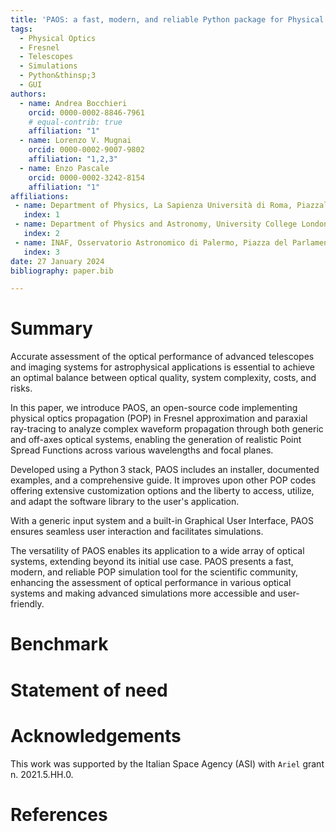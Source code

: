 ```yaml
---
title: 'PAOS: a fast, modern, and reliable Python package for Physical Optics studies'
tags:
  - Physical Optics
  - Fresnel
  - Telescopes
  - Simulations
  - Python&thinsp;3
  - GUI
authors:
  - name: Andrea Bocchieri
    orcid: 0000-0002-8846-7961
    # equal-contrib: true
    affiliation: "1"
  - name: Lorenzo V. Mugnai
    orcid: 0000-0002-9007-9802
    affiliation: "1,2,3"
  - name: Enzo Pascale
    orcid: 0000-0002-3242-8154
    affiliation: "1"            
affiliations:
 - name: Department of Physics, La Sapienza Università di Roma, Piazzale Aldo Moro 2, Roma, 00185, Italy
   index: 1
 - name: Department of Physics and Astronomy, University College London, Gower Street, London, WC1E 6BT, UK
   index: 2
 - name: INAF, Osservatorio Astronomico di Palermo, Piazza del Parlamento 1, Palermo, I-90134, Italy
   index: 3 
date: 27 January 2024
bibliography: paper.bib

---
```


# Summary

<!-- A summary describing the high-level functionality and purpose of the software for a diverse, non-specialist audience. -->

Accurate assessment of the optical performance of advanced telescopes and imaging systems for astrophysical applications is essential to achieve an optimal balance between optical quality, system complexity, costs, and risks.

In this paper, we introduce PAOS, an open-source code implementing physical optics propagation (POP) in Fresnel approximation and paraxial ray-tracing to analyze complex waveform propagation through both generic and off-axes optical systems, enabling the generation of realistic Point Spread Functions across various wavelengths and focal planes.

Developed using a Python&thinsp;3 stack, PAOS includes an installer, documented examples, and a comprehensive guide. It improves upon other POP codes offering extensive customization options and the liberty to access, utilize, and adapt the software library to the user's application.

With a generic input system and a built-in Graphical User Interface, PAOS ensures seamless user interaction and facilitates simulations.

The versatility of PAOS enables its application to a wide array of optical systems, extending beyond its initial use case.
PAOS presents a fast, modern, and reliable POP simulation tool for the scientific community, enhancing the assessment of optical performance in various optical systems and making advanced simulations more accessible and user-friendly.

# Benchmark

<!-- A summary of the results of the benchmarking tests. -->

# Statement of need

<!-- A statement of need section that clearly illustrates the research purpose of the software and places it in the context of related work. -->

# Acknowledgements

<!-- Acknowledgement of any financial support. -->

This work was supported by the Italian Space Agency (ASI) with `Ariel` grant n. 2021.5.HH.0.

# References

<!-- A list of key references, including to other software addressing related needs. Note that the references should include full names of venues, e.g., journals and conferences, not abbreviations only understood in the context of a specific discipline. -->